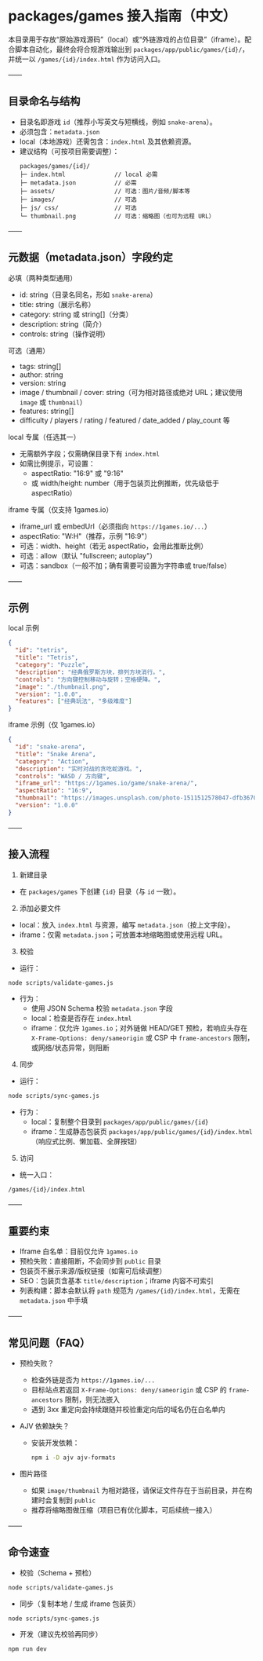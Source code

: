 # packages/games 接入指南（中文）

本目录用于存放“原始游戏源码”（local）或“外链游戏的占位目录”（iframe）。配合脚本自动化，最终会将合规游戏输出到 `packages/app/public/games/{id}/`，并统一以 `/games/{id}/index.html` 作为访问入口。

——

## 目录命名与结构

- 目录名即游戏 `id`（推荐小写英文与短横线，例如 `snake-arena`）。
- 必须包含：`metadata.json`
- local（本地游戏）还需包含：`index.html` 及其依赖资源。
- 建议结构（可按项目需要调整）：
  ```
  packages/games/{id}/
  ├─ index.html              // local 必需
  ├─ metadata.json           // 必需
  ├─ assets/                 // 可选：图片/音频/脚本等
  ├─ images/                 // 可选
  ├─ js/ css/                // 可选
  └─ thumbnail.png           // 可选：缩略图（也可为远程 URL）
  ```

——

## 元数据（metadata.json）字段约定

必填（两种类型通用）
- id: string（目录名同名，形如 `snake-arena`）
- title: string（展示名称）
- category: string 或 string[]（分类）
- description: string（简介）
- controls: string（操作说明）

可选（通用）
- tags: string[]
- author: string
- version: string
- image / thumbnail / cover: string（可为相对路径或绝对 URL；建议使用 `image` 或 `thumbnail`）
- features: string[]
- difficulty / players / rating / featured / date_added / play_count 等

local 专属（任选其一）
- 无需额外字段；仅需确保目录下有 `index.html`
- 如需比例提示，可设置：
  - aspectRatio: "16:9" 或 "9:16"
  - 或 width/height: number（用于包装页比例推断，优先级低于 aspectRatio）

iframe 专属（仅支持 1games.io）
- iframe_url 或 embedUrl（必须指向 `https://1games.io/...`）
- aspectRatio: "W:H"（推荐，示例 "16:9"）
- 可选：width、height（若无 aspectRatio，会用此推断比例）
- 可选：allow（默认 "fullscreen; autoplay"）
- 可选：sandbox（一般不加；确有需要可设置为字符串或 true/false）

——

## 示例

local 示例
```json
{
  "id": "tetris",
  "title": "Tetris",
  "category": "Puzzle",
  "description": "经典俄罗斯方块，排列方块消行。",
  "controls": "方向键控制移动与旋转；空格硬降。",
  "image": "./thumbnail.png",
  "version": "1.0.0",
  "features": ["经典玩法", "多级难度"]
}
```

iframe 示例（仅 1games.io）
```json
{
  "id": "snake-arena",
  "title": "Snake Arena",
  "category": "Action",
  "description": "实时对战的贪吃蛇游戏。",
  "controls": "WASD / 方向键",
  "iframe_url": "https://1games.io/game/snake-arena/",
  "aspectRatio": "16:9",
  "thumbnail": "https://images.unsplash.com/photo-1511512578047-dfb367046420?w=400&h=300&fit=crop&crop=center",
  "version": "1.0.0"
}
```

——

## 接入流程

1) 新建目录
- 在 `packages/games` 下创建 `{id}` 目录（与 `id` 一致）。

2) 添加必要文件
- local：放入 `index.html` 与资源，编写 `metadata.json`（按上文字段）。
- iframe：仅需 `metadata.json`；可放置本地缩略图或使用远程 URL。

3) 校验
- 运行：
```bash
node scripts/validate-games.js
```
- 行为：
  - 使用 JSON Schema 校验 `metadata.json` 字段
  - local：检查是否存在 `index.html`
  - iframe：仅允许 `1games.io`；对外链做 HEAD/GET 预检，若响应头存在 `X-Frame-Options: deny/sameorigin` 或 CSP 中 `frame-ancestors` 限制，或网络/状态异常，则阻断

4) 同步
- 运行：
```bash
node scripts/sync-games.js
```
- 行为：
  - local：复制整个目录到 `packages/app/public/games/{id}`
  - iframe：生成静态包装页 `packages/app/public/games/{id}/index.html`（响应式比例、懒加载、全屏按钮）

5) 访问
- 统一入口：
```
/games/{id}/index.html
```

——

## 重要约束

- Iframe 白名单：目前仅允许 `1games.io`
- 预检失败：直接阻断，不会同步到 `public` 目录
- 包装页不展示来源/版权链接（如需可后续调整）
- SEO：包装页含基本 `title/description`；iframe 内容不可索引
- 列表构建：脚本会默认将 `path` 规范为 `/games/{id}/index.html`，无需在 `metadata.json` 中手填

——

## 常见问题（FAQ）

- 预检失败？
  - 检查外链是否为 `https://1games.io/...`
  - 目标站点若返回 `X-Frame-Options: deny/sameorigin` 或 CSP 的 `frame-ancestors` 限制，则无法嵌入
  - 遇到 3xx 重定向会持续跟随并校验重定向后的域名仍在白名单内

- AJV 依赖缺失？
  - 安装开发依赖：
    ```bash
    npm i -D ajv ajv-formats
    ```

- 图片路径
  - 如果 `image/thumbnail` 为相对路径，请保证文件存在于当前目录，并在构建时会复制到 `public`
  - 推荐将缩略图做压缩（项目已有优化脚本，可后续统一接入）

——

## 命令速查

- 校验（Schema + 预检）
```bash
node scripts/validate-games.js
```

- 同步（复制本地 / 生成 iframe 包装页）
```bash
node scripts/sync-games.js
```

- 开发（建议先校验再同步）
```bash
npm run dev
